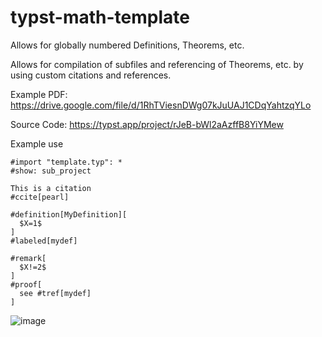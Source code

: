 # typst-math-template
Allows for globally numbered Definitions, Theorems, etc.

Allows for compilation of subfiles and referencing of Theorems, etc. by using custom citations and references.

Example PDF: https://drive.google.com/file/d/1RhTViesnDWg07kJuUAJ1CDqYahtzqYLo

Source Code: https://typst.app/project/rJeB-bWl2aAzffB8YiYMew

Example use
```
#import "template.typ": *
#show: sub_project

This is a citation
#ccite[pearl]

#definition[MyDefinition][
  $X=1$
]
#labeled[mydef]

#remark[
  $X!=2$
]
#proof[
  see #tref[mydef]
]
```
![image](https://github.com/matthiasGmayer/typst-math-template/assets/28257008/2445b5f5-138e-4d79-b795-e916b58e18d5)

